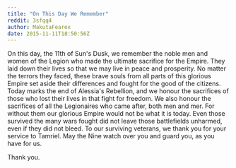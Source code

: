 ```yaml
---
title: "On This Day We Remember"
reddit: 3sfqq4
author: MakutaFearex
date: 2015-11-11T18:50:56Z
---
```


On this day, the 11th of Sun's Dusk, we remember the noble men and women of the Legion who made the ultimate sacrifice for the Empire. They laid down their lives so that we may live in peace and prosperity. No matter the terrors they faced, these brave souls from all parts of this glorious Empire set aside their differences and fought for the good of the citizens. Today marks the end of Alessia's Rebellion, and we honour the sacrifices of those who lost their lives in that fight for freedom. We also honour the sacrifices of all the Legionaires who came after, both men and mer. For without them our glorious Empire would not be what it is today. Even those survived the many wars fought did not leave those battlefields unharmed, even if they did not bleed. To our surviving veterans, we thank you for your service to Tamriel. May the Nine watch over you and guard you, as you have for us.

Thank you.
